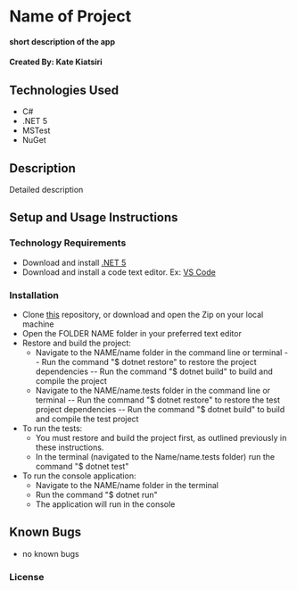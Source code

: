 # Name of Project

#### short description of the app

#### Created By: Kate Kiatsiri

## Technologies Used

* C#
* .NET 5
* MSTest
* NuGet

## Description

Detailed description

## Setup and Usage Instructions

### Technology Requirements

* Download and install [.NET 5](https://dotnet.microsoft.com/download/dotnet/5.0)
* Download and install a code text editor. Ex: [VS Code](https://code.visualstudio.com/)

### Installation

* Clone [this](github.com/keidsiri/repoName) repository, or download and open the Zip on your local machine
* Open the FOLDER NAME folder in your preferred text editor
* Restore and build the project:
  - Navigate to the NAME/name folder in the command line or terminal 
    -- Run the command "$ dotnet restore" to restore the project dependencies
    -- Run the command "$ dotnet build" to build and compile the project
  - Navigate to the NAME/name.tests folder in the command line or terminal 
    -- Run the command "$ dotnet restore" to restore the test project dependencies
    -- Run the command "$ dotnet build" to build and compile the test project
* To run the tests:
  - You must restore and build the project first, as outlined previously in these instructions.
  - In the terminal (navigated to the Name/name.tests folder) run the command "$ dotnet test"
* To run the console application:
  - Navigate to the NAME/name folder in the terminal
  - Run the command "$ dotnet run" 
  - The application will run in the console


## Known Bugs

* no known bugs

### License
